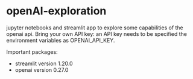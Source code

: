 # openAI-exploration

jupyter notebooks and streamlit app to explore some capabilities of the openai api.
Bring your own API key: an API key needs to be specified the environment variables as OPENAI_API_KEY. 

Important packages:
- streamlit version 1.20.0
- openai version 0.27.0
 
